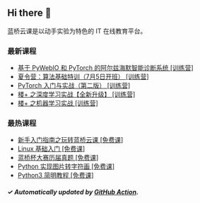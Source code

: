 ## Hi there 👋

蓝桥云课是以动手实验为特色的 IT 在线教育平台。

### 最新课程

<!-- LATEST:START -->
- [基于 PyWebIO 和 PyTorch 的阿尔兹海默智能诊断系统 [训练营]](https://www.lanqiao.cn/courses/20145/)
- [夏令营：算法基础特训（7月5日开班） [训练营]](https://www.lanqiao.cn/courses/20932/)
- [PyTorch 入门与实战（第二版） [训练营]](https://www.lanqiao.cn/courses/1073/)
- [楼+ 之深度学习实战【全新升级】 [训练营]](https://www.lanqiao.cn/courses/2617/)
- [楼+ 之机器学习实战 [训练营]](https://www.lanqiao.cn/courses/2616/)
<!-- LATEST:END -->

### 最热课程

<!-- HOTEST:START -->
- [新手入门指南之玩转蓝桥云课 [免费课]](https://www.lanqiao.cn/courses/63/)
- [Linux 基础入门 [免费课]](https://www.lanqiao.cn/courses/1/)
- [蓝桥杯大赛历届真题 [免费课]](https://www.lanqiao.cn/courses/2786/)
- [Python 实现图片转字符画 [免费课]](https://www.lanqiao.cn/courses/370/)
- [Python3 简明教程 [免费课]](https://www.lanqiao.cn/courses/596/)
<!-- HOTEST:END -->

##### ✓ Automatically updated by [GitHub Action](https://github.com/lanqiao-courses/.github/actions/workflows/update.yml).

